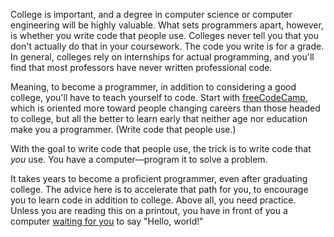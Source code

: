 College is important, and a degree in computer science or computer engineering will be highly valuable. What sets programmers apart, however, is whether you write code that people use. Colleges never tell you that you don't actually do that in your coursework. The code you write is for a grade. In general, colleges rely on internships for actual programming, and you'll find that most professors have never written professional code.

Meaning, to become a programmer, in addition to considering a good college, you'll have to teach yourself to code. Start with [freeCodeCamp](https://www.freecodecamp.org/), which is oriented more toward people changing careers than those headed to college, but all the better to learn early that neither age nor education make you a programmer. (Write code that people use.)

With the goal to write code that people use, the trick is to write code that _you_ use. You have a computer—program it to solve a problem.

It takes years to become a proficient programmer, even after graduating college. The advice here is to accelerate that path for you, to encourage you to learn code in addition to college. Above all, you need practice. Unless you are reading this on a printout, you have in front of you a computer [waiting for you](https://www.freecodecamp.org/learn/responsive-web-design/basic-html-and-html5/say-hello-to-html-elements) to say "Hello, world!"
